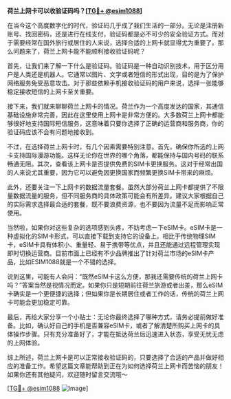 **荷兰上网卡可以收验证码吗？[[TG💪+ @esim1088](https://t.me/s/esim1088)]**

在当今这个高度数字化的时代，验证码几乎成了我们生活的一部分。无论是注册新账号、找回密码，还是进行在线支付，验证码都是必不可少的安全验证方式。而对于需要经常在国外旅行或居住的人来说，选择合适的上网卡就显得尤为重要了。那么问题来了，荷兰上网卡能不能顺利接收验证码呢？

首先，让我们来了解一下什么是验证码。验证码是一种自动识别技术，用于区分用户是人类还是机器人。它通常以图片、文字或者短信的形式出现，目的是为了保护网络服务免受恶意攻击。对于那些依赖手机接收验证码的用户来说，选择一张能够稳定接收短信的上网卡至关重要。

接下来，我们就来聊聊荷兰上网卡的情况。荷兰作为一个高度发达的国家，其通信基础设施非常完善，因此在这里使用上网卡是非常方便的。大多数荷兰上网卡都能够很好地支持国际短信服务，这意味着只要你选择了正确的运营商和服务商，你的验证码应该不会有问题地接收到。

不过，在选择荷兰上网卡时，有几个因素需要特别注意。首先，确保你所选的上网卡支持国际漫游功能。这样无论你在世界的哪个角落，都能保持与国内号码的联系畅通无阻。其次，查看该上网卡是否提供免费的SIM卡更换服务。这对于经常出国的人来说尤其重要，因为它可以避免因更换国家而频繁更换SIM卡带来的麻烦。

此外，还要关注一下上网卡的数据流量套餐。虽然大部分荷兰上网卡都提供了不限量数据流量的服务，但不同服务商的具体政策可能会有所差异。建议大家根据自己的实际需求选择最合适的套餐，既不要浪费资源，也不要因为流量不足而影响正常使用。

当然啦，如果你对这些复杂的选项感到头疼，不妨考虑一下eSIM卡。eSIM卡是一种虚拟化的SIM卡形式，可以直接下载到支持它的设备上。相比于传统物理SIM卡，eSIM卡具有体积小、重量轻、易于携带等优点，并且还能通过远程管理实现即时切换运营商。目前市面上已经有不少品牌推出了针对荷兰市场的eSIM卡产品，比如ESIM1088就是一个不错的选择。

说到这里，可能有人会问：“既然eSIM卡这么方便，那我还需要传统的荷兰上网卡吗？”答案当然是视情况而定。如果你只是短期前往荷兰旅游或者出差，那么eSIM卡确实是一个更便捷的选择；但如果你是长期居住或者工作的话，传统的荷兰上网卡可能会更加稳定可靠。

最后，再给大家分享一个小贴士：无论你最终选择了哪种方式，请务必提前做好准备。比如，确认好自己的手机是否兼容eSIM卡，或者了解清楚所购买上网卡的具体操作步骤。只有充分准备好了，才能在抵达荷兰后迅速进入状态，享受无忧无虑的上网体验。

综上所述，荷兰上网卡是可以正常接收验证码的，只要选择了合适的产品并做好相应的准备工作。希望这篇文章能帮助到正在为如何选择荷兰上网卡而苦恼的朋友！如果你还有其他疑问，欢迎随时留言交流哦～ 

[[TG💪+ @esim1088](https://t.me/s/esim1088) ![Image](https://i.postimg.cc/4NQfJmqS/Snipaste-2025-05-13-00-14-12.png)]